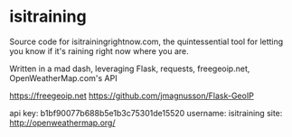 # isitraining
Source code for isitrainingrightnow.com, the quintessential tool for letting you know if it's raining right now where you are.

Written in a mad dash, leveraging Flask, requests, freegeoip.net, OpenWeatherMap.com's API

https://freegeoip.net
https://github.com/jmagnusson/Flask-GeoIP

api key: b1bf90077b688b5e1b3c75301de15520
username: isitraining
site: http://openweathermap.org/

